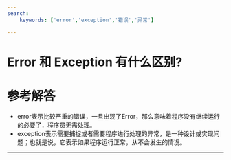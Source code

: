 ```yaml
---
search:
    keywords: ['error','exception','错误','异常']

---
```



# Error 和 Exception 有什么区别?

# 参考解答

* error表示比较严重的错误，一旦出现了Error，那么意味着程序没有继续运行的必要了，程序员无需处理。
* exception表示需要捕捉或者需要程序进行处理的异常，是一种设计或实现问题；也就是说，它表示如果程序运行正常，从不会发生的情况。

---



